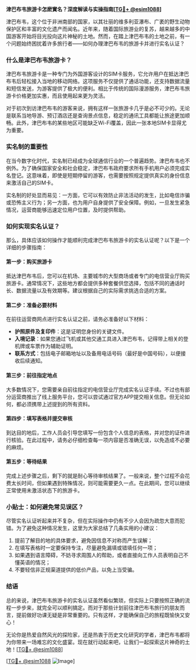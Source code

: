 **津巴布韦旅游卡怎麽實名？深度解读与实操指南[[TG💪+ @esim1088](https://t.me/s/esim1088)]**

津巴布韦，这个位于非洲南部的国家，以其壮丽的维多利亚瀑布、广袤的野生动物保护区和丰富的文化遗产而闻名。近年来，随着国际旅游业的复苏，越来越多的中国游客开始将目光投向这片神秘的土地。然而，在踏上津巴布韦的土地之前，有一个问题始终困扰着许多旅行者——如何办理津巴布韦的旅游卡并进行实名认证？

### 什么是津巴布韦旅游卡？

津巴布韦旅游卡是一种专门为外国游客设计的SIM卡服务，它允许用户在抵达津巴布韦后轻松接入当地的移动网络。这项服务不仅提供了通话功能，还支持数据流量和短信发送，为游客提供了极大的便利。相比于传统的国际漫游服务，津巴布韦旅游卡价格更加实惠，而且使用起来更为灵活。

对于初次到访津巴布韦的游客来说，拥有这样一张旅游卡几乎是必不可少的。无论是联系当地导游、预订酒店还是查询景点信息，稳定的通讯工具都能让旅途更加顺畅。此外，津巴布韦的某些地区可能缺乏Wi-Fi覆盖，因此一张本地SIM卡显得尤为重要。

### 实名制的重要性

在当今数字化时代，实名制已经成为全球通信行业的一个普遍趋势。津巴布韦也不例外。为了确保国家安全和社会稳定，津巴布韦政府要求所有手机用户必须完成实名登记。这意味着，即使是短期停留的游客，也需要按照规定提供真实的身份信息来激活自己的SIM卡。

实名制的好处显而易见：一方面，它可以有效防止非法活动的发生，比如电信诈骗或恐怖主义行为；另一方面，也为用户自身提供了安全保障。例如，一旦发生紧急情况，运营商能够迅速定位用户位置，及时提供帮助。

### 如何实现实名认证？

那么，具体应该如何操作才能顺利完成津巴布韦旅游卡的实名认证呢？以下是一个详细的步骤指南：

#### 第一步：购买旅游卡
抵达津巴布韦后，您可以在机场、主要城市的大型商场或者专门的电信营业厅购买旅游卡。通常情况下，这些地方都会提供多种套餐供您选择，包括不同的通话时长、数据流量以及有效期等。建议根据自己的实际需求挑选合适的方案。

#### 第二步：准备必要材料
在前往运营商网点进行实名认证之前，请务必准备好以下材料：
- **护照原件及复印件**：这是证明您身份的关键文件。
- **入境记录**：如果您通过飞机或其他交通工具进入津巴布韦，记得带上相关的登机牌或车票作为辅助证明。
- **联系方式**：包括电子邮箱地址以及备用电话号码（最好是中国号码），以便接收后续通知。

#### 第三步：前往指定地点
大多数情况下，您需要亲自前往指定的电信营业厅完成实名认证手续。不过也有部分运营商推出了线上服务平台，您可以尝试通过官方APP提交相关信息。但无论如何，都必须携带上述提到的所有资料。

#### 第四步：填写表格并提交审核
到达目的地后，工作人员会引导您填写一份包含个人信息的表格，并对您的证件进行核验。在此过程中，请务必仔细检查每一项内容是否准确无误，以免造成不必要的麻烦。

#### 第五步：等待结果
完成上述步骤之后，剩下的就是耐心等待审核结果了。一般来说，整个过程不会花费太长时间，但如果遇到特殊情况，则可能需要更久一点。在此期间，您可以继续正常使用未激活状态下的旅游卡。

### 小贴士：如何避免常见误区？

尽管实名认证听起来并不复杂，但在实际操作中仍有不少人会因为疏忽大意而犯错。为了避免这种情况发生，这里为大家总结了几条实用的小建议：
1. 提前了解目的地的具体要求，避免因信息不对称而产生误解；
2. 在填写表格时一定要保持专注，尽量避免漏填或错填任何一项；
3. 如果遇到语言障碍，不妨寻求周围人的帮助，或者直接向工作人员表明自己不懂英语的情况；
4. 不要轻信非正规渠道提供的低价产品，以免上当受骗。

### 结语

总的来说，津巴布韦旅游卡的实名认证虽然看似繁琐，但实际上只要按照正确的流程一步步来，就完全可以顺利搞定。而对于那些计划前往津巴布韦旅行的朋友而言，提前做好功课无疑是非常重要的。只有这样，才能确保自己的旅程既愉快又安心！

无论你是热爱自然风光的探险家，还是热衷于历史文化研究的学者，津巴布韦都将为你带来一场难忘的文化盛宴。现在就行动起来吧，让我们一起探索这片神奇的土地！[[TG💪+ @esim1088](https://t.me/s/esim1088)] 

[[TG💪+ @esim1088](https://t.me/s/esim1088) ![Image](https://i.postimg.cc/4NQfJmqS/Snipaste-2025-05-13-00-14-12.png)]